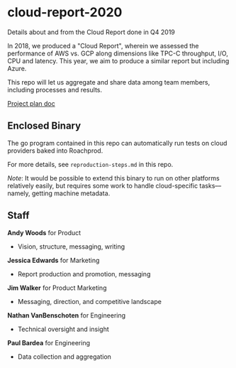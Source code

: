 # cloud-report-2020

Details about and from the Cloud Report done in Q4 2019

In 2018, we produced a "Cloud Report", wherein we assessed the performance of AWS vs. GCP along dimensions like TPC-C throughput, I/O, CPU and latency. This year, we aim to produce a similar report but including Azure.

This repo will let us aggregate and share data among team members, including processes and results. 

[Project plan doc](https://docs.google.com/document/d/195l-Opbq_Pd3hHqRM5ynUa4FOtyGJqCriUYfqji38VI/edit)

## Enclosed Binary

The go program contained in this repo can automatically run tests on cloud providers baked into Roachprod.

For more details, see `reproduction-steps.md` in this repo.

_Note_: It would be possible to extend this binary to run on other platforms relatively easily, but requires some work to handle cloud-specific tasks––namely, getting machine metadata.


## Staff

**Andy Woods** for Product
- Vision, structure, messaging, writing

**Jessica Edwards** for Marketing
- Report production and promotion, messaging

**Jim Walker** for Product Marketing
- Messaging, direction, and competitive landscape

**Nathan VanBenschoten** for Engineering
- Technical oversight and insight

**Paul Bardea** for Engineering
- Data collection and aggregation
